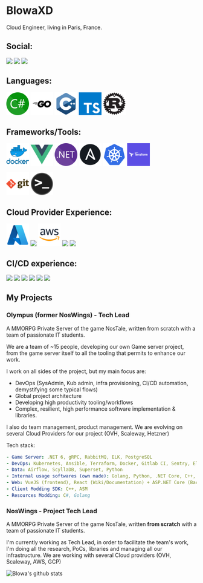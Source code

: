 # BlowaXD 

Cloud Engineer, living in Paris, France.

## Social:
<a href="https://github.com/blowaxd"><img src="https://img.shields.io/badge/-@BlowaXD-%23181717?style=flat-square&logo=github" height="25"></a>
<a href="https://gitlab.com/blowa"><img src="https://img.shields.io/badge/-@Blowa-orange?style=flat-square&logo=gitlab" height="25"></a>
<a href="https://discord.gg/noswings"><img src="https://img.shields.io/badge/-Blowa%231337-%232c2f33?style=flat-square&logo=discord" height="25"></a>


## Languages:
<code><img height="60" src="https://raw.githubusercontent.com/github/explore/80688e429a7d4ef2fca1e82350fe8e3517d3494d/topics/csharp/csharp.png"></code>
<code><img height="60" src="https://raw.githubusercontent.com/github/explore/80688e429a7d4ef2fca1e82350fe8e3517d3494d/topics/go/go.png"></code>
<code><img height="60" src="https://raw.githubusercontent.com/github/explore/80688e429a7d4ef2fca1e82350fe8e3517d3494d/topics/cpp/cpp.png"></code>
<code><img height="60" src="https://raw.githubusercontent.com/github/explore/80688e429a7d4ef2fca1e82350fe8e3517d3494d/topics/typescript/typescript.png"></code>
<code><img height="60" src="https://raw.githubusercontent.com/github/explore/80688e429a7d4ef2fca1e82350fe8e3517d3494d/topics/rust/rust.png"></code>

## Frameworks/Tools:
<code><img height="60" src="https://raw.githubusercontent.com/github/explore/80688e429a7d4ef2fca1e82350fe8e3517d3494d/topics/docker/docker.png"></code>
<code><img height="60" src="https://raw.githubusercontent.com/github/explore/80688e429a7d4ef2fca1e82350fe8e3517d3494d/topics/vue/vue.png"></code>
<code><img height="60" src="https://raw.githubusercontent.com/github/explore/93d8a67084f94b2a444e510199a6e7622e5b09a3/topics/dotnet/dotnet.png"></code>
<code><img height="60" src="https://raw.githubusercontent.com/github/explore/80688e429a7d4ef2fca1e82350fe8e3517d3494d/topics/ansible/ansible.png"></code>
<code><img height="60" src="https://raw.githubusercontent.com/github/explore/80688e429a7d4ef2fca1e82350fe8e3517d3494d/topics/kubernetes/kubernetes.png"></code>
<code><img height="60" src="https://raw.githubusercontent.com/github/explore/80688e429a7d4ef2fca1e82350fe8e3517d3494d/topics/terraform/terraform.png"></code>

<code><img height="60" src="https://raw.githubusercontent.com/github/explore/80688e429a7d4ef2fca1e82350fe8e3517d3494d/topics/git/git.png"></code>
<code><img height="60" src="https://raw.githubusercontent.com/github/explore/80688e429a7d4ef2fca1e82350fe8e3517d3494d/topics/terminal/terminal.png"></code>

## Cloud Provider Experience:
<code><img height="60" src="https://raw.githubusercontent.com/github/explore/80688e429a7d4ef2fca1e82350fe8e3517d3494d/topics/azure/azure.png"></code>
<code><img height="60" src="https://avatars0.githubusercontent.com/u/2810941?s=200&v=4"></code>
<code><img height="60" src="https://raw.githubusercontent.com/github/explore/fbceb94436312b6dacde68d122a5b9c7d11f9524/topics/aws/aws.png"></code>
<code><img height="60" src="https://avatars3.githubusercontent.com/u/5185491?s=200&v=4"></code>
<code><img height="60" src="https://avatars1.githubusercontent.com/u/1698434?s=200&v=4"></code>

## CI/CD experience:

<code><img height="50" src="https://github.githubassets.com/images/modules/logos_page/GitHub-Mark.png"></code>
<code><img height="50" src="https://about.gitlab.com/images/press/logo/png/gitlab-logo-gray-stacked-rgb.png"></code>
<code><img height="50" src="https://upload.wikimedia.org/wikipedia/commons/thumb/8/8e/TeamCity_Icon.png/240px-TeamCity_Icon.png"></code>
<code><img height="50" src="https://www.jenkins.io/images/logo_128.png"></code>
<code><img height="50" src="https://avatars2.githubusercontent.com/ml/1303?s=140&v=4"></code>
<code><img height="50" src="https://avatars2.githubusercontent.com/u/1231870?s=200&v=4"></code>

## My Projects

### Olympus (former NosWings) - Tech Lead

A MMORPG Private Server of the game NosTale, written from scratch with a team of passionate IT students.

We are a team of ~15 people, developing our own Game server project, from the game server itself to all the tooling that permits to enhance our work.

I work on all sides of the project, but my main focus are:
- DevOps (SysAdmin, Kub admin, infra provisioning, CI/CD automation, demystifying some typical flows)
- Global project architecture
- Developing high productivity tooling/workflows
- Complex, resilient, high performance software implementation & libraries.


I also do team management, product management.
We are evolving on several Cloud Providers for our project (OVH, Scaleway, Hetzner)

Tech stack: 
```yaml
- Game Server: .NET 6, gRPC, RabbitMQ, ELK, PostgreSQL
- DevOps: Kubernetes, Ansible, Terraform, Docker, Gitlab CI, Sentry, ElasticSearch, Prometheus, Thanos, Minio, K3s, Cillium, Grafana
- Data: Airflow, ScyllaDB, Superset, Python
- Internal usage softwares (own made): Golang, Python, .NET Core, C++, Rust, Powershell
- Web: VueJS (frontend), React (Wiki/Documentation) + ASP.NET Core (Backend)
- Client Modding SDK: C++, ASM
- Resources Modding: C#, Golang
```


### NosWings - Project Tech Lead
A MMORPG Private Server of the game NosTale, written **from scratch** with a team of passionate IT students.

I'm currently working as Tech Lead, in order to facilitate the team's work, I'm doing all the research, PoCs, libraries and managing all our infrastructure.
We are working with several Cloud providers (OVH, Scaleway, AWS, GCP)

![Blowa's github stats](https://github-readme-stats.vercel.app/api?username=BlowaXD&show_icons=true&hide=[%22issues%22])
